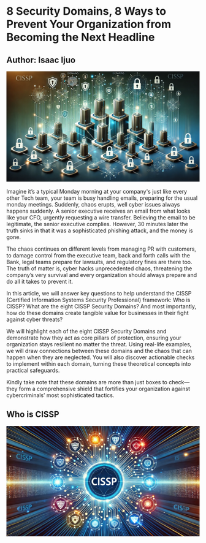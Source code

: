 <html>
<html lang="en">
<head>
    <meta charset="UTF-8">
    <meta name="viewport" content="width=device-width, initial-scale=1.0">
    <meta name="Isaac Ijuo">
    <meta name="8 Cyber Security Domains">
</head>
<body>

<h1> 8 Security Domains, 8 Ways to Prevent Your Organization from Becoming the Next Headline</h1>
<h2> Author: Isaac Ijuo</h2>
<img src="/Images/securitydomains.jpeg">

<p>Imagine it’s a typical Monday morning at your company's just like every other Tech team, your team is busy handling emails, 
preparing for the usual monday meetings. Suddenly, chaos erupts, well cyber issues always happens suddenly. 
A senior executive receives an email from what looks like your CFO, urgently requesting a wire transfer. 
Believing the email to be legitimate, the senior executive complies. 
However, 30 minutes later the truth sinks in that it was a sophisticated phishing attack, and the money is gone.<br>

The chaos continues on different levels from managing PR with customers, to damage control from the executive team, 
back and forth calls with the Bank, legal teams prepare for lawsuits, and regulatory fines are there too. 
The truth of matter is, cyber hacks unprecedented chaos, threatening the company’s very survival and every organization 
should always prepare and do all it takes to prevent it. <br>

In this article, we will answer key questions to help understand the CISSP (Certified Information Systems Security Professional) framework: 
Who is CISSP? What are the eight CISSP Security Domains? And most importantly, how do these domains create tangible value for businesses in their fight against cyber threats?

We will highlight each of the eight CISSP Security Domains and demonstrate how they act as core pillars of protection, 
ensuring your organization stays resilient no matter the threat. Using real-life examples, we will draw connections between 
these domains and the chaos that can happen when they are neglected. You will also discover actionable checks to implement 
within each domain, turning these theoretical concepts into practical safeguards.

Kindly take note that these domains are more than just boxes to check—they form a comprehensive shield that 
fortifies your organization against cybercriminals’ most sophisticated tactics. 
<br>

 </p>
<h2> Who is CISSP </h2>   
<img src="/Images/CISSP.jpeg"> 
</body>
</html>